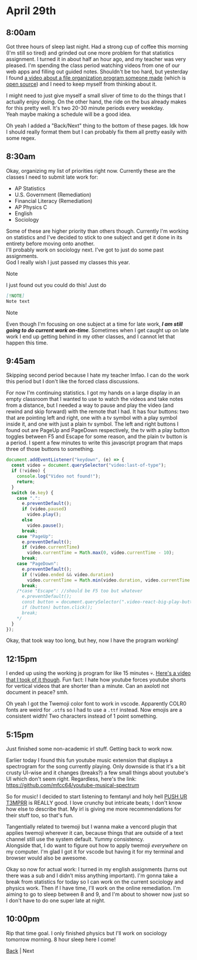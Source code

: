 # April 29th

## 8:00am
Got three hours of sleep last night. Had a strong cup of coffee this morning (I'm still so tired) and grinded out one more problem for that statistics assignment. I turned it in about half an hour ago, and my teacher was very pleased.
I'm spending the class period watching videos from one of our web apps and filling out guided notes. Shouldn't be too hard, but yesterday I found [a video about a file organization program someone made](https://www.youtube.com/watch?v=wTQeMkYRMcw) (which is [open source](https://github.com/TagStudioDev/TagStudio)) and I need to keep myself from thinking about it.

I might need to just give myself a small sliver of time to do the things that I actually enjoy doing. On the other hand, the ride on the bus already makes for this pretty well. It's two 20-30 minute periods every weekday.  
Yeah maybe making a schedule will be a good idea.

Oh yeah I added a "Back/Next" thing to the bottom of these pages. Idk how I should really format them but I can probably fix them all pretty easily with some regex.

## 8:30am
Okay, organizing my list of priorities right now. Currently these are the classes I need to submit late work for:
- AP Statistics
- U.S. Government (Remediation)
- Financial Literacy (Remediation)
- AP Physics C
- English
- Sociology

Some of these are higher priority than others though. Currently I'm working on statistics and I've decided to stick to one subject and get it done in its entirety before moving onto another.  
I'll probably work on sociology next. I've got to just do some past assignments.  
God I really wish I just passed my classes this year.  
> [!NOTE]
> I just found out you could do this! Just do
>
> ```md
> [!NOTE]
> Note text
> ```

> [!NOTE]
> Even though I'm focusing on one subject at a time for late work, **_I am still going to do current work on-time_**. Sometimes when I get caught up on late work I end up getting behind in my other classes, and I cannot let that happen this time.

## 9:45am
Skipping second period because I hate my teacher lmfao. I can do the work this period but I don't like the forced class discussions.

For now I'm continuing statistics. I got my hands on a large display in an empty classroom that I wanted to use to watch the videos and take notes from a distance, but I needed a way to pause and play the video (and rewind and skip forward) with the remote that I had. It has four buttons: two that are pointing left and right, one with a tv symbol with a play symbol inside it, and one with just a plain tv symbol. The left and right buttons I found out are PageUp and PageDown respectively, the tv with a play button toggles between F5 and Escape for some reason, and the plain tv button is a period. I spent a few minutes to write this javascript program that maps three of those buttons to something.

```js
document.addEventListener("keydown", (e) => {
  const video = document.querySelector("video:last-of-type");
  if (!video) {
    console.log("Video not found!");
    return;
  }
  switch (e.key) {
    case ".":
      e.preventDefault();
      if (video.paused)
        video.play();
      else
        video.pause();
      break;
    case "PageUp":
      e.preventDefault();
      if (video.currentTime)
        video.currentTime = Math.max(0, video.currentTime - 10);
      break;
    case "PageDown":
      e.preventDefault();
      if (!video.ended && video.duration)
        video.currentTime = Math.min(video.duration, video.currentTime + 10);
      break;
    /*case "Escape": //should be F5 too but whatever
      e.preventDefault();
      const button = document.querySelector(".video-react-big-play-button");
      if (button) button.click();
      break;
    */
  }
});
```

Okay, that took way too long, but hey, now I have the program working!

## 12:15pm
I ended up using the working js program for like 15 minutes 💀. [Here's a video that I took of it though](https://www.youtube.com/watch?v=ZfdLWLnXXAw). Fun fact: I hate how youtube forces youtube shorts for vertical videos that are shorter than a minute. Can an axolotl not document in peace? smh.

Oh yeah I got the Twemoji color font to work in vscode. Apparently COLR0 fonts are weird for `.otf`s so I had to use a `.ttf` instead. Now emojis are a consistent width! Two characters instead of 1 point something.

## 5:15pm
Just finished some non-academic irl stuff. Getting back to work now. 

Earlier today I found this fun youtube music extension that displays a spectrogram for the song currently playing. Only downside is that it's a bit crusty UI-wise and it changes (breaks?) a few small things about youtube's UI which don't seem right. Regardless, here's the link:
<https://github.com/mfcc64/youtube-musical-spectrum>

So for music! I decided to start listening to femtanyl and holy hell [PUSH UR T3MPRR](https://www.youtube.com/watch?v=gR_ZWOMs63o) is REALLY good. I love crunchy but intricate beats; I don't know how else to describe that. My irl is giving me more recommendations for their stuff too, so that's fun.

Tangentially related to twemoji but I wanna make a vencord plugin that applies twemoji wherever it can, because things that are outside of a text channel still use the system default. Yummy consistency.  
Alongside that, I do want to figure out how to apply twemoji _everywhere_ on my computer. I'm glad I got it for vscode but having it for my terminal and browser would also be awesome.

Okay so now for actual work: I turned in my english assignments (turns out there was a sub and I didn't miss anything important). I'm gonna take a break from statistics for today so I can work on the current sociology and physics work. Then if I have time, I'll work on the online remediation. I'm aiming to go to sleep between 8 and 9, and I'm about to shower now just so I don't have to do one super late at night.

## 10:00pm
Rip that time goal. I only finished physics but I'll work on sociology tomorrow morning. 8 hour sleep here I come!

[Back](./28.md) | Next
